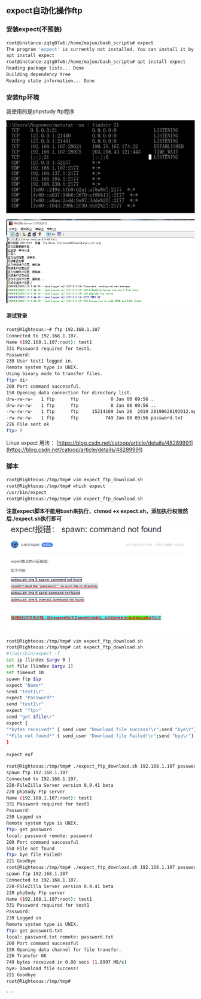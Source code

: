 ## expect自动化操作ftp
### 安装expect(不预装)

````bash
root@instance-zqtg07w6:/home/majun/bash_scripts# expect
The program 'expect' is currently not installed. You can install it by typing:
apt install expect
root@instance-zqtg07w6:/home/majun/bash_scripts# apt install expect
Reading package lists... Done
Building dependency tree
Reading state information... Done
````

### 安装ftp环境

我使用的是phpstudy ftp程序

![](https://raw.githubusercontent.com/SaltNego/MarkdownPics/master/image/20200108094132.png)

![](https://raw.githubusercontent.com/SaltNego/MarkdownPics/master/image/20200108095010.png)

#### 测试登录
````bash
root@Righteous:~# ftp 192.168.1.107
Connected to 192.168.1.107.
Name (192.168.1.107:root): test1
331 Password required for test1.
Password:
230 User test1 logged in.
Remote system type is UNIX.
Using binary mode to transfer files.
ftp> dir
200 Port command successful.
150 Opening data connection for directory list.
drw-rw-rw-   1 ftp      ftp            0 Jan 08 09:56 .
drw-rw-rw-   1 ftp      ftp            0 Jan 08 09:56 ..
-rw-rw-rw-   1 ftp      ftp     15214169 Jun 28  2019 20190628193912.mp4
-rw-rw-rw-   1 ftp      ftp          749 Jan 08 09:56 password.txt
226 File sent ok
ftp> !

````
Linux expect 用法：
[https://blog.csdn.net/catoop/article/details/48289991](https://blog.csdn.net/catoop/article/details/48289991)

### 脚本


````bash
root@Righteous:/tmp/tmp# vim expect_ftp_download.sh
root@Righteous:/tmp/tmp# which expect
/usr/bin/expect
root@Righteous:/tmp/tmp# vim expect_ftp_download.sh

````

**注意expect脚本不能用bash来执行，chmod +x expect.sh，添加执行权限然后./expect.sh执行即可**
![](https://raw.githubusercontent.com/SaltNego/MarkdownPics/master/image/20200108121659.png)

````bash
root@Righteous:/tmp/tmp# vim expect_ftp_download.sh
root@Righteous:/tmp/tmp# cat expect_ftp_download.sh
#!/usr/bin/expect -f
set ip [lindex $argv 0 ]
set file [lindex $argv 1]
set timeout 10
spawn ftp $ip
expect "Name*"
send "test1\r"
expect "Password*"
send "test1\r"
expect "ftp>"
send "get $file\r"
expect {
"*bytes received*" { send_user "Download file success!\r";send "bye\r"}
"*File not found*" { send_user "Download file Failed!\r";send "bye\r"}
}

expect eof
````

````bash
root@Righteous:/tmp/tmp# ./expect_ftp_download.sh 192.168.1.107 password
spawn ftp 192.168.1.107
Connected to 192.168.1.107.
220-FileZilla Server version 0.9.41 beta
220 phpSudy Ftp server
Name (192.168.1.107:root): test1
331 Password required for test1
Password:
230 Logged on
Remote system type is UNIX.
ftp> get password
local: password remote: password
200 Port command successful
550 File not found
ftp> bye file Failed!
221 Goodbye
root@Righteous:/tmp/tmp# ./expect_ftp_download.sh 192.168.1.107 password.txt
spawn ftp 192.168.1.107
Connected to 192.168.1.107.
220-FileZilla Server version 0.9.41 beta
220 phpSudy Ftp server
Name (192.168.1.107:root): test1
331 Password required for test1
Password:
230 Logged on
Remote system type is UNIX.
ftp> get password.txt
local: password.txt remote: password.txt
200 Port command successful
150 Opening data channel for file transfer.
226 Transfer OK
749 bytes received in 0.00 secs (1.8997 MB/s)
bye> Download file success!
221 Goodbye
root@Righteous:/tmp/tmp#

```